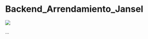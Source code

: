 # Backend_Arrendamiento_Jansel
<a href="https://codeclimate.com/github/josearangos/Backend_Arrendamiento_Jansel/maintainability"><img src="https://api.codeclimate.com/v1/badges/a9c3e04c533274e57c07/maintainability" /></a>

...